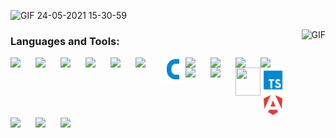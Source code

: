 ![GIF 24-05-2021 15-30-59](https://user-images.githubusercontent.com/48317736/126079719-eaec3a88-e881-4294-ac3f-5a0d4ce2f3ea.gif)

<img align="right" height="270px" alt="GIF" src="https://i.pinimg.com/originals/e4/26/70/e426702edf874b181aced1e2fa5c6cde.gif">

### Languages and Tools: 

<img align="left" width="40px" src="https://user-images.githubusercontent.com/48317736/119421863-11a54880-bcd6-11eb-856a-d02c49ccbaef.png">
<img align="left" width="40px" src="https://user-images.githubusercontent.com/48317736/135738235-28d51be7-9cb0-4221-a1bf-cf2b670769ee.png">
<img align="left" width="40px" src="https://user-images.githubusercontent.com/48317736/166296178-fbc68f74-d514-4f0a-b1c4-734e09c577a3.png">
<img align="left" width="40px" src="https://user-images.githubusercontent.com/48317736/119423179-0e5f8c00-bcd9-11eb-980a-e8b3349d02ce.png">
<img align="left" width="40px" src="https://user-images.githubusercontent.com/48317736/119423268-45ce3880-bcd9-11eb-95f6-d80e84093b85.png">
<img align="left" width="40px" src="https://user-images.githubusercontent.com/48317736/166296866-8d444394-534a-42bf-804a-0d370e3dfe3e.png">
<img align="left" width="40px" src="https://raw.githubusercontent.com/PKief/vscode-material-icon-theme/main/icons/c.svg">
<img align="left" width="40px" src="https://user-images.githubusercontent.com/48317736/129967717-4dec6ddb-c52b-49a0-bd42-74f35ec74911.png">
<img align="left" width="40px" src="https://user-images.githubusercontent.com/48317736/119421173-7b245780-bcd4-11eb-9b7d-55429bb70eb2.png">
<img align="left" width="40px" src="https://user-images.githubusercontent.com/48317736/119421168-7a8bc100-bcd4-11eb-90e4-c3a2ee1f0f0e.png">
<img align="left" width="40px" src="https://user-images.githubusercontent.com/48317736/119421171-7b245780-bcd4-11eb-8997-b817d3a6dc1a.png">
<img align="left" width="40px" src="https://user-images.githubusercontent.com/48317736/119421538-4bc21a80-bcd5-11eb-9527-83b3181c9edd.png">
<img align="left" width="40px" src="https://user-images.githubusercontent.com/48317736/119421667-9b084b00-bcd5-11eb-9780-2ae32f561025.png">
<img align="left" height="45px" width="40px" src="https://user-images.githubusercontent.com/48317736/119422124-b889e480-bcd6-11eb-9d0c-c6bfb934e42f.png">
<img align="left" width="40px" src="https://raw.githubusercontent.com/PKief/vscode-material-icon-theme/main/icons/typescript.svg">
<img align="left" width="40px" src="https://raw.githubusercontent.com/PKief/vscode-material-icon-theme/main/icons/angular.svg">
<img align="left" width="40px" src="https://user-images.githubusercontent.com/48317736/119423482-c55c0780-bcd9-11eb-95df-4fa5e8f9064e.png">
<img align="left" width="40px" src="https://user-images.githubusercontent.com/48317736/119423760-6fd42a80-bcda-11eb-8861-18a2920c9ebf.png">
<img align="left" width="40px" src="https://user-images.githubusercontent.com/48317736/119424303-8f1f8780-bcdb-11eb-885d-6804d4308bfb.png">

